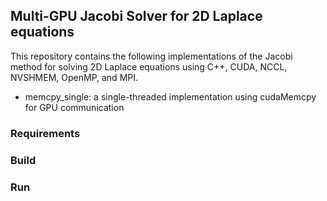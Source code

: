 ## Multi-GPU Jacobi Solver for 2D Laplace equations

This repository contains the following implementations of the Jacobi method for solving 2D Laplace
equations using C++, CUDA, NCCL, NVSHMEM, OpenMP, and MPI.

- memcpy_single: a single-threaded implementation using cudaMemcpy for GPU communication

### Requirements

### Build

### Run
